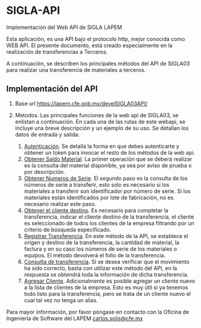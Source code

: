 # SIGLA-API
Implementación del Web API de SIGLA LAPEM

Esta aplicación, es una API bajo el protocolo http, mejor conocida como WEB API. El presente documento, está creado especialmente en la realización de transferencias a Terceros.

A continuación, se describen los principales métodos del API de SIGLA03 para realizar una transferencia de materiales a terceros.

## Implementación del API

1. Base url 
	https://lapem.cfe.gob.mx/develSIGLA03API/
	
2. Metodos. Las principales funciones de la web api de SIGLA03, se enlistan a continuación. En cada una de las rutas de este webapi, se incluye una breve descripción y un ejemplo de su uso. Se detallan los datos de entrada y salida:

	1. [Autenticación](https://github.com/lapem/SIGLA03-API/blob/master/Autenticacion.md).
	Se detalla la forma en que debes autenticarte y obtener un token para invocar el resto de los métodos de la web api.
	2. [Obtener Saldo Material](https://github.com/lapem/SIGLA03-API/blob/master/SaldoMaterial.md).
	La primer operación que se deberá realizar es la consulta del material disponible, ya sea por aviso de prueba o por descripción.
	3. [Obtener Numeros de Serie](https://github.com/lapem/SIGLA03-API/blob/master/Obtener%20Series.md).
	El segundo paso es la consulta de los números de serie a transferir, esto solo es necesario si los materiales a transferir son identificador por número de serie. Si los materiales están identificados por lote de fabricación, no es necesario realizar este paso.
	4. [Obtener el cliente destino](https://github.com/lapem/SIGLA03-API/blob/master/Obtener%20Cliente.md).
	Es necesario para completar la transferencia, indicar el cliente destino de la transferencia, el cliente es seleccionado de todos los clientes de la empresa filtrando por un criterio de búsqueda especificado.
	5. [Registrar Transferencia](https://github.com/lapem/SIGLA03-API/blob/master/Transferencia%20Tercero.md).
	En este método de la API, se establece el origen y destino de la transferencia, la cantidad de material, la factura y en su caso los números de serie de los materiales o equipos. El método devolverá el folio de la transferencia.
	6. [Consulta de transferencia](https://github.com/lapem/SIGLA03-API/blob/master/Obtener%20Detalle%20Transferencia.md).
	Si se desea verificar que el movimiento ha sido correcto, basta con utilizar este método del API, en la respuesta se obtendrá toda la información de dicha transferencia.
	7. [Agregar Cliente](https://github.com/lapem/SIGLA03-API/blob/master/Registra%20cliente.md).
	Adicionalmente es posible agregar un cliente nuevo a la lista de clientes de la empresa. Esto es muy útil si ya tenemos todo listo para la transferencia, pero se trata de un cliente nuevo el cual tal vez no tenga un alias.

Para mayor información, por favor póngase en contacto con la Oficina de Ingeniería de Software del LAPEM [carlos.solis@cfe.mx](mailto:carlos.solis@cfe.mx)
